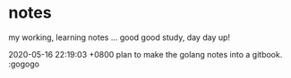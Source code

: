 # notes

my working, learning notes ... good good study, day day up!

2020-05-16 22:19:03 +0800 plan to make the golang notes into a gitbook. :gogogo
